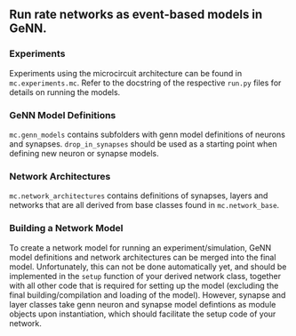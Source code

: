 ## Run rate networks as event-based models in GeNN.

### Experiments
Experiments using the microcircuit architecture can be found in
`mc.experiments.mc`. Refer to the docstring of the respective
`run.py` files for details on running the models.

### GeNN Model Definitions
`mc.genn_models` contains subfolders with genn model definitions
of neurons and synapses. `drop_in_synapses` should be used as a
starting point when defining new neuron or synapse models.

### Network Architectures
`mc.network_architectures` contains definitions of synapses, layers
and networks that are all derived from base classes found in
`mc.network_base`.

### Building a Network Model
To create a network model for running an experiment/simulation,
GeNN model definitions and network architectures can be merged
into the final model. Unfortunately, this can not be done automatically
yet, and should be implemented in the `setup` function
of your derived network class, together with all other code that is required
for setting up the model (excluding the final building/compilation and loading of
the model). However, synapse and layer classes take genn neuron and synapse
model defintions as module objects upon instantiation, which should facilitate the
setup code of your network.

